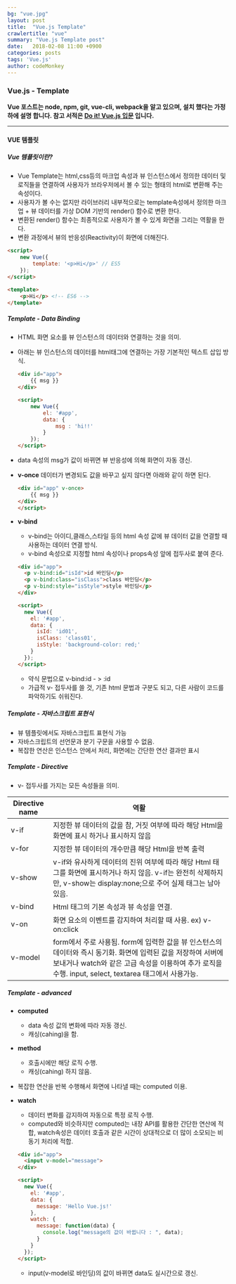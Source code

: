 ```yaml
---
bg: "vue.jpg"
layout: post
title:  "Vue.js Template"
crawlertitle: "vue"
summary: "Vue.js Template post"
date:   2018-02-08 11:00 +0900
categories: posts
tags: 'Vue.js'
author: codeMonkey
---
```


### Vue.js - Template ###

**Vue 포스트는 node, npm, git, vue-cli, webpack을 알고 있으며, 설치 했다는 가정하에 설명 합니다. 참고 서적은 [Do it! Vue.js 입문](http://www.yes24.com/24/Goods/58206961?Acode=101&) 입니다.**

---

#### VUE 템플릿 ####

##### Vue 템플릿이란? #####

- Vue Template는 html,css등의 마크업 속성과 뷰 인스턴스에서 정의한 데이터 및 로직들을 연결하여 사용자가 브라우저에서 볼 수 있는 형태의 html로 변환해 주는 속성이다.
- 사용자가 볼 수는 없지만 라이브러리 내부적으로는 template속성에서 정의한 마크업 + 뷰 데이터를 가상 DOM 기반의 render() 함수로 변환 한다.
- 변환된 render() 함수는 최종적으로 사용자가 볼 수 있게 화면을 그리는 역활을 한다. 
- 변환 과정에서 뷰의 반응성(Reactivity)이 화면에 더해진다.

``` html
<script>
	new Vue({
		template: '<p>Hi</p>' // ES5
	});
</script>

<template>
	<p>Hi</p> <!-- ES6 -->
</template>
```

##### Template - Data Binding #####

- HTML 화면 요소를 뷰 인스턴스의 데이터와 연결하는 것을 의미.
- 아래는 뷰 인스턴스의 데이터를 html태그에 연결하는 가장 기본적인 텍스트 삽입 방식.
	``` html
	<div id="app">
		{{ msg }}
	</div>

	<script>
		new Vue({
			el: '#app',
			data: {
				msg : 'hi!!'
			}
		});
	</script>
	```
- data 속성의 msg가 값이 바뀌면 뷰 반응성에 의해 화면이 자동 갱신.
- **v-once** 데이터가 변경되도 값을 바꾸고 싶지 않다면 아래와 같이 하면 된다.
	``` html
	<div id="app" v-once>
		{{ msg }}
	</div>
	</script>
	```

- **v-bind**
	- v-bind는 아이디,클래스,스타일 등의 html 속성 값에 뷰 데이터 값을 연결할 때 사용하는 데이터 연결 방식.
	- v-bind 속성으로 지정할 html 속성이나 props속성 앞에 접두사로 붙여 준다.
	``` html
	<div id="app">
      <p v-bind:id="isId">id 바인딩</p>
      <p v-bind:class="isClass">class 바인딩</p>
      <p v-bind:style="isStyle">style 바인딩</p>
    </div>

    <script>
      new Vue({
        el: '#app',
        data: {
          isId: 'id01',
          isClass: 'class01',
          isStyle: 'background-color: red;'
        }
      });
    </script>
	```
	- 약식 문법으로 v-bind:id - > :id
	- 가급적 v- 접두사를 쓸 것, 기존 html 문법과 구분도 되고, 다른 사람이 코드를 파악하기도 쉬워진다.

##### Template - 자바스크립트 표현식 #####

- 뷰 템플릿에서도 자바스크립트 표현식 가능
- 자바스크립트의 선언문과 분기 구문을 사용할 수 없음.
- 복잡한 연산은 인스턴스 안에서 처리, 화면에는 간단한 연산 결과만 표시

##### Template - Directive #####

- v- 접두사를 가지는 모든 속성들을 의미.

|  Directive name | 역활 |
| ------ | ------ |
| v-if | 지정한 뷰 데이터의 값을 참, 거짓 여부에 따라 해당 Html을 화면에 표시 하거나 표시하지 않음 |
| v-for | 지정한 뷰 데이터의 개수만큼 해당 Html을 반복 출력 |
| v-show | v-if와 유사하게 데이터의 진위 여부에 따라 해당 Html 태그를 화면에 표시하거나 하지 않음. v-if는 완전히 삭제하지만, v-show는 display:none;으로 주어 실제 태그는 남아 있음. |
| v-bind | Html 태그의 기본 속성과 뷰 속성을 연결. |
| v-on | 화면 요소의 이벤트를 감지하여 처리할 때 사용. ex) v-on:click |
| v-model |  form에서 주로 사용됨. form에 입력한 값을 뷰 인스턴스의 데이터와 즉시 동기화. 화면에 입력된 값을 저장하여 서버에 보내거나 watch와 같은 고급 속성을 이용하여 추가 로직을 수행. input, select, textarea 태그에서 사용가능.  |

##### Template - advanced #####

- **computed**
	- data 속성 값의 변화에 따라 자동 갱신.
	- 캐싱(cahing)을 함.
- **method**
	- 호출시에만 해당 로직 수행.
	- 캐싱(cahing) 하지 않음.
- 복잡한 연산을 반복 수행해서 화면에 나타낼 때는 computed 이용.
- **watch**
	- 데이터 변화를 감지하여 자동으로 특정 로직 수행.
	- computed와 비슷하지만 computed는 내장 API를 활용한 간단한 연산에 적합, watch속성은 데이터 호출과 같은 시간이 상대적으로 더 많이 소모되는 비동기 처리에 적합.

	``` html
	<div id="app">
      <input v-model="message">
    </div>

    <script>
      new Vue({
        el: '#app',
        data: {
          message: 'Hello Vue.js!'
        },
        watch: {
          message: function(data) {
            console.log("message의 값이 바뀝니다 : ", data);
          }
        }
      });
    </script>
	```
	- input(v-model로 바인딩)의 값이 바뀌면 data도 실시간으로 갱신.